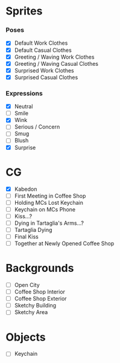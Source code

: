 # Sprites  
### Poses
- [x] Default Work Clothes  
- [x] Default Casual Clothes  
- [x] Greeting / Waving Work Clothes
- [x] Greeting / Waving Casual Clothes  
- [x] Surprised Work Clothes  
- [x] Surprised Casual Clothes  
  
### Expressions
- [x] Neutral  
- [ ] Smile  
- [x] Wink  
- [ ] Serious / Concern  
- [ ] Smug  
- [ ] Blush 
- [x] Surprise   

# CG  
- [x] Kabedon  
- [ ] First Meeting in Coffee Shop  
- [ ] Holding MCs Lost Keychain  
- [ ] Keychain on MCs Phone  
- [ ] Kiss...?  
- [ ] Dying in Tartaglia's Arms...?  
- [ ] Tartaglia Dying  
- [ ] Final Kiss  
- [ ] Together at Newly Opened Coffee Shop  

# Backgrounds  
- [ ] Open City  
- [ ] Coffee Shop Interior 
- [ ] Coffee Shop Exterior  
- [ ] Sketchy Building  
- [ ] Sketchy Area  

# Objects  
- [ ] Keychain
